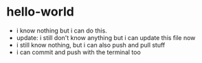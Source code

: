 # hello-world

- i know nothing but i can do this.
- update: i still don't know anything but i can update this file now
- i still know nothing, but i can also push and pull stuff
- i can commit and push with the terminal too
